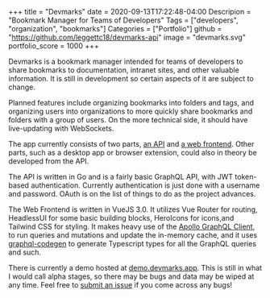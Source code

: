 +++
title = "Devmarks"
date = 2020-09-13T17:22:48-04:00
Descripion = "Bookmark Manager for Teams of Developers"
Tags = ["developers", "organization", "bookmarks"]
Categories = ["Portfolio"]
github = "https://github.com/leggettc18/devmarks-api"
image = "devmarks.svg"
portfolio_score = 1000
+++

Devmarks is a bookmark manager intended for teams of developers to share 
bookmarks to documentation, intranet sites, and other valuable information. It 
is still in development so certain aspects of it are subject to change.

<!--more-->

Planned features include organizing bookmarks into folders and tags, and 
organizing users into organizations to more quickly share bookmarks and folders 
with a group of users. On the more technical side, it should have live-updating 
with WebSockets.

The app currently consists of two parts, 
[an API](https://github.com/leggettc18/devmarks-api) and 
[a web frontend](https://github.com/leggettc18/devmarks-frontend-web). Other 
parts, such as a desktop app or browser extension, could also in theory be developed 
from the API.

The API is written in Go and is a fairly basic GraphQL API, with JWT token-based 
authentication. Currently authentication is just done with a username and password. 
OAuth is on the list of things to do as the project advances.

The Web Frontend is written in VueJS 3.0. It utilizes Vue Router for routing,
HeadlessUI for some basic building blocks, HeroIcons for icons,and Tailwind CSS 
for styling. It makes heavy use of the 
[Apollo GraphQL Client](https://v4.apollo.vuejs.org/), to run queries
and mutations and update the in-memory cache, and it uses 
[graphql-codegen](https://www.graphql-code-generator.com/) to
generate Typescript types for all the GraphQL queries and such.

There is currently a demo hosted at [demo.devmarks.app](https://demo.devmarks.app).
This is still in what I would call alpha stages, so there may be bugs and
data may be wiped at any time. Feel free to 
[submit an issue](https://github.com/leggettc18/devmarks-frontend-web/issues) 
if you come across any bugs!
